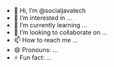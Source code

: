 - 👋 Hi, I’m @socialjavatech
- 👀 I’m interested in ...
- 🌱 I’m currently learning ...
- 💞️ I’m looking to collaborate on ...
- 📫 How to reach me ...
- 😄 Pronouns: ...
- ⚡ Fun fact: ...

<!---
socialjavatech/socialjavatech is a ✨ special ✨ repository because its `README.md` (this file) appears on your GitHub profile.
You can click the Preview link to take a look at your changes.
--->
